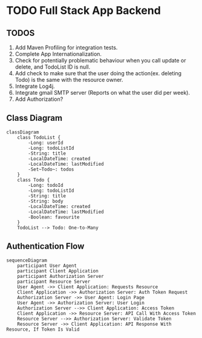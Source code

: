 # TODO Full Stack App Backend

## TODOS

1. Add Maven Profiling for integration tests.
2. Complete App Internationalization.
3. Check for potentially problematic behaviour when you call update or delete, and TodoList ID is null.
4. Add check to make sure that the user doing the action(ex. deleting Todo) is the same with the resource owner.
5. Integrate Log4j.
6. Integrate gmail SMTP server (Reports on what the user did per week).
7. Add Authorization?

## Class Diagram

```mermaid
classDiagram
    class TodoList {
        -Long: userId
        -Long: todoListId
        -String: title
        -LocalDateTime: created
        -LocalDateTime: lastModified
        -Set~Todo~: todos
    }
    class Todo {
        -Long: todoId
        -Long: todoListId
        -String: title
        -String: body
        -LocalDateTime: created
        -LocalDateTime: lastModified
        -Boolean: favourite
    }
    TodoList --> Todo: One-to-Many
```

## Authentication Flow

```mermaid
sequenceDiagram
    participant User Agent
    participant Client Application
    participant Authorization Server
    participant Resource Server
    User Agent ->> Client Application: Requests Resource
    Client Application ->> Authorization Server: Auth Token Request
    Authorization Server ->> User Agent: Login Page
    User Agent ->> Authorization Server: User Login
    Authorization Server -->> Client Application: Access Token
    Client Application ->> Resource Server: API Call With Access Token
    Resource Server -->> Authorization Server: Validate Token
    Resource Server ->> Client Application: API Response With Resource, If Token Is Valid
```